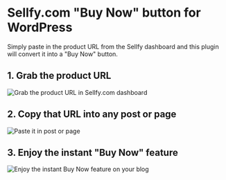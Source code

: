 # Sellfy.com "Buy Now" button for WordPress

Simply paste in the product URL from the Sellfy dashboard and this plugin will convert it into a "Buy Now" button.

## 1. Grab the product URL

![Grab the product URL in Sellfy.com dashboard](https://raw.github.com/kasparsd/sellfy-embed-wordpress/master/screenshot1.png)

## 2. Copy that URL into any post or page

![Paste it in post or page](https://raw.github.com/kasparsd/sellfy-embed-wordpress/master/screenshot2.png)

## 3. Enjoy the instant "Buy Now" feature

![Enjoy the instant Buy Now feature on your blog](https://raw.github.com/kasparsd/sellfy-embed-wordpress/master/screenshot3.png)
